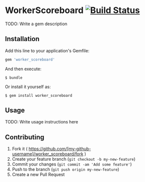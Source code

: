 # WorkerScoreboard [![Build Status](https://travis-ci.org/SpringMT/worker_scoreboard.svg)](https://travis-ci.org/SpringMT/worker_scoreboard)

TODO: Write a gem description

## Installation

Add this line to your application's Gemfile:

```ruby
gem 'worker_scoreboard'
```

And then execute:

    $ bundle

Or install it yourself as:

    $ gem install worker_scoreboard

## Usage

TODO: Write usage instructions here

## Contributing

1. Fork it ( https://github.com/[my-github-username]/worker_scoreboard/fork )
2. Create your feature branch (`git checkout -b my-new-feature`)
3. Commit your changes (`git commit -am 'Add some feature'`)
4. Push to the branch (`git push origin my-new-feature`)
5. Create a new Pull Request
